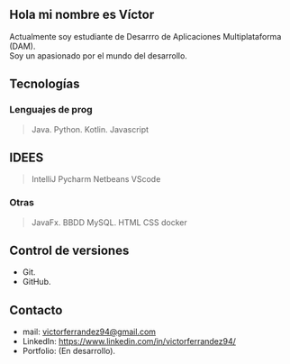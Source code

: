  ##  Hola mi nombre es Víctor 
Actualmente soy estudiante de Desarrro de Aplicaciones Multiplataforma (DAM).  
Soy un apasionado por el mundo del desarrollo.

## Tecnologías
### Lenguajes de prog
> Java.
> Python.
> Kotlin.
> Javascript

## IDEES
> IntelliJ
> Pycharm
> Netbeans
> VScode


### Otras
> JavaFx.
> BBDD MySQL.
> HTML
> CSS
> docker


## Control de versiones
- Git.
- GitHub.

## Contacto
- mail: victorferrandez94@gmail.com
- LinkedIn: https://www.linkedin.com/in/victorferrandez94/
- Portfolio: (En desarrollo).





<!--
**vicferbal/vicferbal** is a ✨ _special_ ✨ repository because its `README.md` (this file) appears on your GitHub profile.

Here are some ideas to get you started:

- 🔭 I’m currently working on ...
- 🌱 I’m currently learning ...
- 👯 I’m looking to collaborate on ...
- 🤔 I’m looking for help with ...
- 💬 Ask me about ...
- 📫 How to reach me: ...
- 😄 Pronouns: ...
- ⚡ Fun fact: ...
-->

